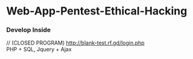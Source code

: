 # Web-App-Pentest-Ethical-Hacking
### Develop Inside
// (CLOSED PROGRAM)
http://blank-test.rf.gd/login.php <br> 
PHP + SQL, Jquery + Ajax
